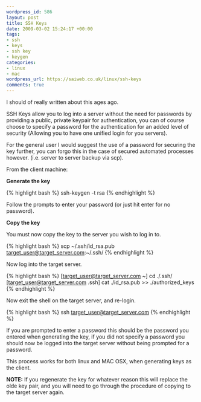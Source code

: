 ```yaml
--- 
wordpress_id: 586
layout: post
title: SSH Keys
date: 2009-03-02 15:24:17 +00:00
tags: 
- ssh
- keys
- ssh key
- keygen
categories: 
- linux
- mac
wordpress_url: https://saiweb.co.uk/linux/ssh-keys
comments: true
---
```

I should of really written about this ages ago.

SSH Keys allow you to log into a server without the need for passwords by providing a public, private keypair for authentication, you can of course choose to specify a password for the authentication for an added level of security (Allowing you to have one unified login for you servers).

For the general user I would suggest the use of a password for securing the key further, you can forgo this in the case of secured automated processes however. (i.e. server to server backup via scp).


From the client machine:

<strong>Generate the key</strong>

{% highlight bash %}
ssh-keygen -t rsa
{% endhighlight %}

Follow the prompts to enter your password (or just hit enter for no password).

<strong>Copy the key</strong>

You must now copy the key to the server you wish to log in to.

{% highlight bash %}
scp ~/.ssh/id_rsa.pub target_user@target_server.com:~/.ssh/
{% endhighlight %}

Now log into the target server.

{% highlight bash %}
[target_user@target_server.com ~] cd ./.ssh/
[target_user@target_server.com .ssh] cat ./id_rsa.pub >> ./authorized_keys
{% endhighlight %}

Now exit the shell on the target server, and re-login.

{% highlight bash %}
ssh target_user@target_server.com
{% endhighlight %}

If you are prompted to enter a password this should be the password you entered when generating the key, if you did not specify a password you should now be logged into the target server without being prompted for a password.

This process works for both linux and MAC OSX, when generating keys as the client.

<strong>NOTE:</strong> If you regenerate the key for whatever reason this will replace the olde key pair, and you will need to go through the procedure of copying to the target server again.
